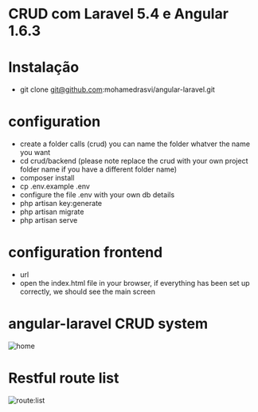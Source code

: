 # CRUD com Laravel 5.4 e Angular 1.6.3

# Instalação

* git clone git@github.com:mohamedrasvi/angular-laravel.git 

# configuration

* create a folder calls (crud) you can name the folder whatver the name you want
* cd crud/backend (please note replace the crud with your own project folder name if you have a different folder name)
* composer install
* cp .env.example .env
* configure the file .env with your own db details
* php artisan key:generate
* php artisan migrate
* php artisan serve

# configuration frontend

* url 
* open the index.html file in your browser, if everything has been set up correctly, we should see the main screen


# angular-laravel CRUD system 

<img src="https://cloud.githubusercontent.com/assets/14934318/24580975/efb71420-16e8-11e7-889b-14d3cee32790.jpg" alt="home">

# Restful route list 

<img src="https://cloud.githubusercontent.com/assets/14934318/24581041/271e6eda-16ea-11e7-83f7-01192e919073.PNG" alt="route:list">
